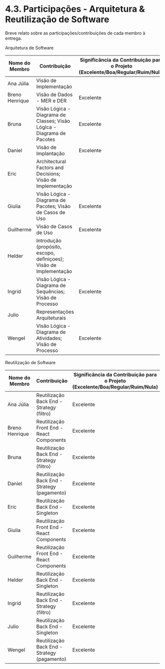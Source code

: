 # 4.3. Participações - Arquitetura & Reutilização de Software

Breve relato sobre as participações/contribuições de cada membro à entrega. 

Arquitetura de Software

|Nome do Membro | Contribuição | Significância da Contribuição para o Projeto (Excelente/Boa/Regular/Ruim/Nula) |
| -- | -- | -- |
| Ana Júlia  | Visão de Implementação |  |
| Breno Henrique  | Visão de Dados - MER e DER | Excelente |
| Bruna  | Visão Lógica - Diagrama de Classes; Visão Lógica - Diagrama de Pacotes | Excelente |
| Daniel  | Visão de Implantação | Excelente |
| Eric  | Architectural Factors and Decisions; Visão de Implementação |  |
| Giulia  | Visão Lógica - Diagrama de Pacotes; Visão de Casos de Uso | Excelente |
| Guilherme  | Visão de Casos de Uso | Excelente |
| Helder  | Introdução (propósito, escopo, definiçoes); Visão de Implementação |  |
| Ingrid  | Visão Lógica - Diagrama de Sequências; Visão de Processo | Excelente |
| Julio  | Representações Arquiteturais |  |
| Wengel  | Visão Lógica - Diagrama de Atividades; Visão de Processo | Excelente |

Reutilização de Software

|Nome do Membro | Contribuição | Significância da Contribuição para o Projeto (Excelente/Boa/Regular/Ruim/Nula) |
| -- | -- | -- |
| Ana Júlia  | Reutilização Back End - Strategy (filtro) | Excelente |
| Breno Henrique  | Reutilização Front End - React Components | Excelente |
| Bruna  | Reutilização Back End - Strategy (filtro) | Excelente |
| Daniel  | Reutilização Back End - Strategy (pagamento) | Excelente |
| Eric  | Reutilização Back End - Singleton | Excelente |
| Giulia  | Reutilização Front End - React Components | Excelente |
| Guilherme  | Reutilização Front End - React Components | Excelente |
| Helder  | Reutilização Back End - Singleton | Excelente |
| Ingrid  | Reutilização Back End - Strategy (filtro) | Excelente |
| Julio  |  Reutilização Back End - Singleton| Excelente |
| Wengel  | Reutilização Back End - Strategy (pagamento) | Excelente |
